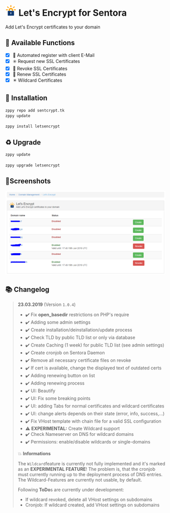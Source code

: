 # ![Icon](https://raw.githubusercontent.com/Bizarrus/Sentora-LetsEncrypt/master/letsencrypt/assets/icon.png) Let's Encrypt for Sentora
Add Let's Encrypt certificates to your domain

## 📑 Available Functions
- [x] 🔑 Automated register with client E-Mail
- [x] ✳️ Request new SSL Certificates
- [x] 🚫 Revoke SSL Certificates
- [x] 🔄 Renew SSL Certificates
- [x] ✴️ Wildcard Certificates

## 🔨 Installation
```bash
zppy repo add sentcrypt.tk
zppy update

zppy install letsencrypt
```

## ♻️ Upgrade
```bash
zppy update

zppy upgrade letsencrypt
```

## 📐Screenshots
![Screenshot](https://raw.githubusercontent.com/Bizarrus/Sentora-LetsEncrypt/master/screenshots/preview.png)

## 📚 Changelog
> **23.03.2019** (Version `1.0.4`)
> - ✔️ Fix **open_basedir** restrictions on PHP's require
> - ✔️ Adding some admin settings
> - ✔️ Create installation/deinstallation/update process
> - ✔️ Check TLD by public TLD list or only via database
> - ✔️ Create Caching (1 week) for public TLD list (see admin settings)
> - ✔️ Create cronjob on Sentora Daemon
> - ✔️ Remove all necessary certificate files on revoke
> - ✔️ If cert is available, change the displayed text of outdated certs
> - ✔️ Adding renewing button on list
> - ✔️ Adding renewing process
> - ✔️ UI: Beautify
> - ✔️ UI: Fix some breaking points
> - ✔️ UI: adding Tabs for normal certificates and wildcard certificates
> - ✔️ UI: change alerts depends on their state (error, info, success,...)
> - ✔️ Fix VHost template with chain file for a valid SSL configuration
> - ⚠️ **EXPERIMENTAL:** Create Wildcard support
> - ✔️ Check Nameserver on DNS for wildcard domains
> - ✔️ Permissions: enable/disable wildcards or single-domains
> 
> 💥 **Informations**
> 
> The `Wildcard`feature is currently not fully implemented and it's marked as an **EXPERIMENTAL FEATURE**!
> The problem is, that the cronjob must currently running up to the deployment process of DNS entries. The Wildcard-Features are currently not usable, by default.
> 
> Following **ToDo**s are currently under development:
> - If wildcard revoked, delete all VHost settings on subdomains
> - Cronjob: If wildcard created, add VHost settings on subdomains
